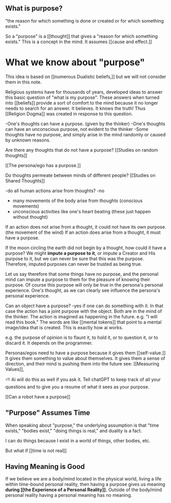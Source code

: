 ## What is purpose?

"the reason for which something is done or created or for which something exists."

So a "purpose" is a [[thought]] that gives a "reason for which something exists."
This is a concept in the mind. It assumes [[cause and effect.]]

# What we know about "purpose"

This idea is based on [[numerous Dualistic beliefs,]] but we will not consider them in this note. 

Religious systems have for thousands of years, developed ideas to answer this basic question of "what is my purpose". These answers when turned into [[beliefs]] provide a sort of comfort to the mind because it no longer needs to search for an answer. It believes. It knows the truth! Thus [[Religion Dogma]] was created in response to this question.

-One's thoughts can have a purpose. (given by the thinker)
-One's thoughts can have an unconscious purpose, not evident to the thinker 
-Some thoughts have no purpose, and simply arise in the mind randomly or caused by unknown reasons.

Are there any thoughts that do not have a purpose? [[Studies on random thoughts]]

[[The persona/ego has a purpose.]]

Do thoughts permeate between minds of different people? [[Studies on Shared Thoughts]]

-do all human actions arise from thoughts? -no
- many movements of the body arise from thoughts (conscious movements)
- unconscious activities like one's heart beating (these just happen without thought)

If an action does not arise from a thought, it could not have its own purpose. (the movement of the wind)
If an action does arise from a thought, it must have a purpose.

If the moon circling the earth did not begin by a thought, how could it have a purpose?
We might **impute a purpose to it**, or impute a Creator and His purpose to it, but we can never be sure that this was the purpose. Therefore, imputed purposes can never be trusted as being true.

Let us say therefore that some things have no purpose, and the personal mind can impute a purpose to them for the pleasure of knowing their purpose. Of course this purpose will only be true in the persona's personal experience. One's thought, as we can clearly see influence the persona's personal experience.

Can an object have a purpose?
-yes if one can do something with it. In that case the action has a joint purpose with the object. Both are in the mind of the thinker. The action is imagined as happening in the future. e.g. "I will read this book." The words are like [[mental tokens]] that point to a mental image/idea that is created. This is exactly how ai works.

e.g. the purpose of opinion is to flaunt it, to hold it, or to question it, or to discard it. It depends on the programmer.

Personas/egos need to have a purpose because it gives them [[self-value.]] It gives them something to value about themselves. It gives them a sense of direction, and their mind is pushing them into the future
see: [[Measuring Values]], 

⛅️ Ai will do this as well if you ask it. Tell chatGPT to keep track of all your questions and to give you a resume of what it sees as your purpose. 


[[Can a robot have a purpose]]


## "Purpose" Assumes Time

When speaking about "purpose," the underlying assumption is that "time exists," "bodies exist," "doing things is real," and duality is a fact.

I can do things because I exist in a world of things, other bodies, etc. 

But what if [[time is not real]]


## Having Meaning is Good

If we believe we are a body/mind located in the physical world, living a life within time-bound personal reality, then having a purpose gives us meaning **during [[the Experience of a Personal Reality]].** Outside of the body/mind personal reality having a personal meaning has no meaning. 




